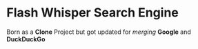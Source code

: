 # Flash Whisper Search Engine

Born as a **Clone** Project but got updated for *merging* **Google** and **DuckDuckGo**
